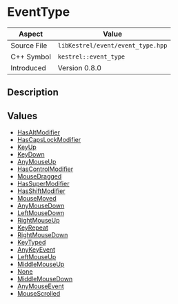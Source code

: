 # EventType
| Aspect | Value |
| --- | --- |
| Source File | `libKestrel/event/event_type.hpp` |
| C++ Symbol | `kestrel::event_type` |
| Introduced | Version 0.8.0 |
## Description

## Values

 - [HasAltModifier](HasAltModifier.md)
 - [HasCapsLockModifier](HasCapsLockModifier.md)
 - [KeyUp](KeyUp.md)
 - [KeyDown](KeyDown.md)
 - [AnyMouseUp](AnyMouseUp.md)
 - [HasControlModifier](HasControlModifier.md)
 - [MouseDragged](MouseDragged.md)
 - [HasSuperModifier](HasSuperModifier.md)
 - [HasShiftModifier](HasShiftModifier.md)
 - [MouseMoved](MouseMoved.md)
 - [AnyMouseDown](AnyMouseDown.md)
 - [LeftMouseDown](LeftMouseDown.md)
 - [RightMouseUp](RightMouseUp.md)
 - [KeyRepeat](KeyRepeat.md)
 - [RightMouseDown](RightMouseDown.md)
 - [KeyTyped](KeyTyped.md)
 - [AnyKeyEvent](AnyKeyEvent.md)
 - [LeftMouseUp](LeftMouseUp.md)
 - [MiddleMouseUp](MiddleMouseUp.md)
 - [None](None.md)
 - [MiddleMouseDown](MiddleMouseDown.md)
 - [AnyMouseEvent](AnyMouseEvent.md)
 - [MouseScrolled](MouseScrolled.md)
